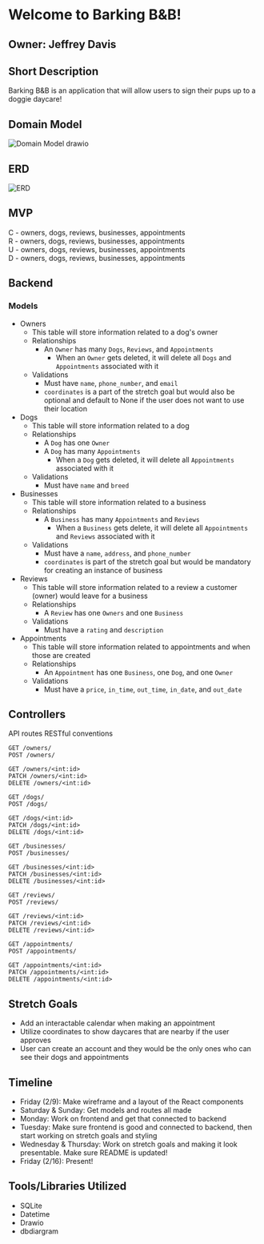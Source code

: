 # **Welcome to Barking B&B!**
## Owner: Jeffrey Davis
## **Short Description**
Barking B&B is an application that will allow users to sign their pups up to a doggie daycare!
## **Domain Model**
![Domain Model drawio](https://i.imgur.com/tJhEntb.png)
## **ERD**
![ERD](https://i.imgur.com/KM4JX8v.png)
## **MVP**
C - owners, dogs, reviews, businesses, appointments\
R - owners, dogs, reviews, businesses, appointments\
U - owners, dogs, reviews, businesses, appointments\
D - owners, dogs, reviews, businesses, appointments
## **Backend**
### Models
- Owners
    - This table will store information related to a dog's owner
    - Relationships
        - An `Owner` has many `Dogs`, `Reviews`, and `Appointments`
            - When an `Owner` gets deleted, it will delete all `Dogs` and `Appointments` associated with it
    - Validations
        - Must have `name`, `phone_number`, and `email`
        - `coordinates` is a part of the stretch goal but would also be optional and default to None if the user does not want to use their location
- Dogs
    - This table will store information related to a dog
    - Relationships
        - A `Dog` has one `Owner`
        - A `Dog` has many `Appointments`
            - When a `Dog` gets deleted, it will delete all `Appointments` associated with it
    - Validations
        - Must have `name` and `breed`
- Businesses
    - This table will store information related to a business
    - Relationships
        - A `Business` has many `Appointments` and `Reviews`
            - When a `Business` gets delete, it will delete all `Appointments` and `Reviews` associated with it
    - Validations
        - Must have a `name`, `address`, and `phone_number`
        - `coordinates` is part of the stretch goal but would be mandatory for creating an instance of business
- Reviews
    - This table will store information related to a review a customer (owner) would leave for a business
    - Relationships
        - A `Review` has one `Owners` and one `Business`
    - Validations
        - Must have a `rating` and `description`
- Appointments
    - This table will store information related to appointments and when those are created
    - Relationships
        - An `Appointment` has one `Business`, one `Dog`, and one `Owner` 
    - Validations
        - Must have a `price`, `in_time`, `out_time`, `in_date`, and `out_date`

## **Controllers**
API routes
RESTful conventions

```
GET /owners/
POST /owners/
```

```
GET /owners/<int:id>
PATCH /owners/<int:id>
DELETE /owners/<int:id>
```

```
GET /dogs/
POST /dogs/
```

```
GET /dogs/<int:id>
PATCH /dogs/<int:id>
DELETE /dogs/<int:id>
```

```
GET /businesses/
POST /businesses/
```

```
GET /businesses/<int:id>
PATCH /businesses/<int:id>
DELETE /businesses/<int:id>
```

```
GET /reviews/
POST /reviews/
```

```
GET /reviews/<int:id>
PATCH /reviews/<int:id>
DELETE /reviews/<int:id>
```

```
GET /appointments/
POST /appointments/
```

```
GET /appointments/<int:id>
PATCH /appointments/<int:id>
DELETE /appointments/<int:id>
```
## **Stretch Goals**
- Add an interactable calendar when making an appointment
- Utilize coordinates to show daycares that are nearby if the user approves
- User can create an account and they would be the only ones who can see their dogs and appointments

## **Timeline**
- Friday (2/9): Make wireframe and a layout of the React components
- Saturday & Sunday: Get models and routes all made
- Monday: Work on frontend and get that connected to backend
- Tuesday: Make sure frontend is good and connected to backend, then start working on stretch goals and styling
- Wednesday & Thursday: Work on stretch goals and making it look presentable.  Make sure README is updated!
- Friday (2/16): Present!

## **Tools/Libraries Utilized**
- SQLite
- Datetime
- Drawio
- dbdiargram